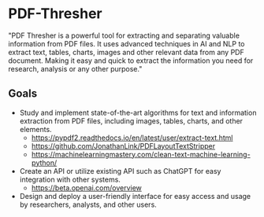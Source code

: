 # PDF-Thresher

"PDF Thresher is a powerful tool for extracting and separating valuable information from PDF files. It uses advanced techniques in AI and NLP to extract text, tables, charts, images and other relevant data from any PDF document. Making it easy and quick to extract the information you need for research, analysis or any other purpose."

## Goals

- Study and implement state-of-the-art algorithms for text and information extraction from PDF files, including images, tables, charts, and other elements.
  - https://pypdf2.readthedocs.io/en/latest/user/extract-text.html
  - https://github.com/JonathanLink/PDFLayoutTextStripper
  - https://machinelearningmastery.com/clean-text-machine-learning-python/
- Create an API or utilize existing API such as ChatGPT for easy integration with other systems.
  - https://beta.openai.com/overview
- Design and deploy a user-friendly interface for easy access and usage by researchers, analysts, and other users.
